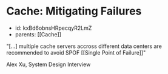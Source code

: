 # Cache: Mitigating Failures
* id: kxBd6obnsHRpecqyR2LmZ
* parents: [[Cache]]

"[...] multiple cache servers accross different data centers are recommended to avoid SPOF [[Single Point of Failure]]"

Alex Xu, System Design Interview